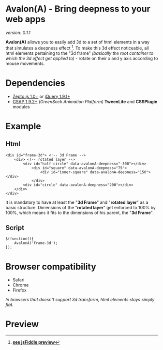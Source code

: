 # Avalon(A) - Bring deepness to your web apps

*version: 0.1.1*


**Avalon(A)** allows you to easily add 3d to a set of html elements in a way that simulates a deepness effect [^1]. To make this 3d effect noticeable, all html elements pertaining to the "3d frame" *(basically the root container to which the 3d effect get applied to)* - rotate on their x and y axis according to mouse movements.

# Dependencies
- [Zepto.js 1.0+](http://zeptojs.com) or [jQuery 1.9.1+](http://jquery.com)
- [GSAP 1.9.2+](http://www.greensock.com) *(GreenSock Animation Platform)* **TweenLite** and **CSSPlugin** modules

# Example
## Html
	<div id="frame-3d"> <!-- 3d Frame -->
    	<div> <!-- rotated layer -->
        	<div id="half-circle" data-avalonA-deepness="-300"></div>
        		<div id="square" data-avalonA-deepness="75">
            		<div id="inner-square" data-avalonA-deepness="150"></div>
        		</div>
        	<div id="circle" data-avalonA-deepness="200"></div>
    	</div>
	</div>

It is mandatory to have at least the "**3d Frame**" and "**rotated layer**" as a basic structure. Dimensions of the "**rotated layer**" get enforced to 100% by 100%, which means it fits to the dimensions of his parent, the "**3d Frame**".

## Script
    $(function(){
        AvalonA('frame-3d');
    });

# Browser compatibility
- Safari
- Chrome
- Firefox

*In browsers that doesn't support 3d transform, html elements stays simply flat.*

# Preview
[^1]: **[see jsFiddle preview](http://jsfiddle.net/K3kPx/)**